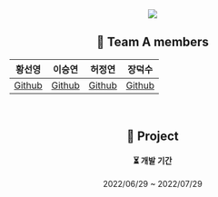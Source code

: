 <div align="center">
  <img src="https://capsule-render.vercel.app/api?type=Rounded&color=auto&height=150&section=header&text=wanted-pre-onboarding course teamA&fontSize=40" />


## 🌈 Team A members  

  |황선영|이승연|허정연|장덕수|
  |:------:|:------:|:------:|:------:|
  |[Github](https://github.com/syoungee) | [Github](https://github.com/dltmddus1998) | [Github](https://github.com/golgol22) | [Github](https://github.com/dapsu) |

  <br/>

  ## 📒 Project

  <h4> ⏳  개발 기간  </h4> 
  2022/06/29  ~ 2022/07/29
  <br/>

</div>
